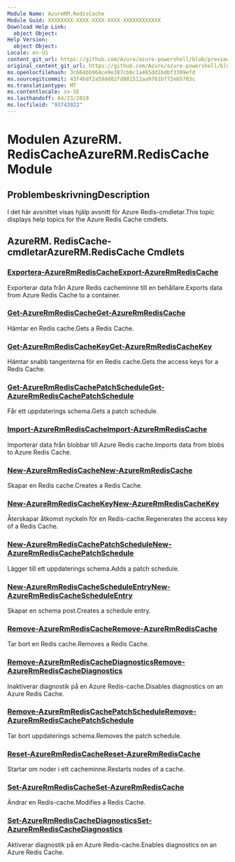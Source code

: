 ```yaml
---
Module Name: AzureRM.RedisCache
Module Guid: XXXXXXXX-XXXX-XXXX-XXXX-XXXXXXXXXXXX
Download Help Link:
  object Object: 
Help Version:
  object Object: 
Locale: en-US
content_git_url: https://github.com/Azure/azure-powershell/blob/preview/src/ResourceManager/RedisCache/Commands.RedisCache/help/AzureRM.RedisCache.md
original_content_git_url: https://github.com/Azure/azure-powershell/blob/preview/src/ResourceManager/RedisCache/Commands.RedisCache/help/AzureRM.RedisCache.md
ms.openlocfilehash: 3c664bb964ce9e387cb6c1a465dd1bdbf3309efd
ms.sourcegitcommit: 43f4bdf2a59dd82fd881512aa9761bf72eb5703c
ms.translationtype: MT
ms.contentlocale: sv-SE
ms.lasthandoff: 04/23/2019
ms.locfileid: "93743022"
---
```

# <span data-ttu-id="7dd3f-101">Modulen AzureRM. RedisCache</span><span class="sxs-lookup"><span data-stu-id="7dd3f-101">AzureRM.RedisCache Module</span></span>
## <span data-ttu-id="7dd3f-102">Problembeskrivning</span><span class="sxs-lookup"><span data-stu-id="7dd3f-102">Description</span></span>
<span data-ttu-id="7dd3f-103">I det här avsnittet visas hjälp avsnitt för Azure Redis-cmdletar.</span><span class="sxs-lookup"><span data-stu-id="7dd3f-103">This topic displays help topics for the Azure Redis Cache cmdlets.</span></span>

## <span data-ttu-id="7dd3f-104">AzureRM. RedisCache-cmdletar</span><span class="sxs-lookup"><span data-stu-id="7dd3f-104">AzureRM.RedisCache Cmdlets</span></span>
### [<span data-ttu-id="7dd3f-105">Exportera-AzureRmRedisCache</span><span class="sxs-lookup"><span data-stu-id="7dd3f-105">Export-AzureRmRedisCache</span></span>](Export-AzureRmRedisCache.md)
<span data-ttu-id="7dd3f-106">Exporterar data från Azure Redis cacheminne till en behållare.</span><span class="sxs-lookup"><span data-stu-id="7dd3f-106">Exports data from Azure Redis Cache to a container.</span></span>

### [<span data-ttu-id="7dd3f-107">Get-AzureRmRedisCache</span><span class="sxs-lookup"><span data-stu-id="7dd3f-107">Get-AzureRmRedisCache</span></span>](Get-AzureRmRedisCache.md)
<span data-ttu-id="7dd3f-108">Hämtar en Redis cache.</span><span class="sxs-lookup"><span data-stu-id="7dd3f-108">Gets a Redis Cache.</span></span>

### [<span data-ttu-id="7dd3f-109">Get-AzureRmRedisCacheKey</span><span class="sxs-lookup"><span data-stu-id="7dd3f-109">Get-AzureRmRedisCacheKey</span></span>](Get-AzureRmRedisCacheKey.md)
<span data-ttu-id="7dd3f-110">Hämtar snabb tangenterna för en Redis cache.</span><span class="sxs-lookup"><span data-stu-id="7dd3f-110">Gets the access keys for a Redis Cache.</span></span>

### [<span data-ttu-id="7dd3f-111">Get-AzureRmRedisCachePatchSchedule</span><span class="sxs-lookup"><span data-stu-id="7dd3f-111">Get-AzureRmRedisCachePatchSchedule</span></span>](Get-AzureRmRedisCachePatchSchedule.md)
<span data-ttu-id="7dd3f-112">Får ett uppdaterings schema.</span><span class="sxs-lookup"><span data-stu-id="7dd3f-112">Gets a patch schedule.</span></span>

### [<span data-ttu-id="7dd3f-113">Import-AzureRmRedisCache</span><span class="sxs-lookup"><span data-stu-id="7dd3f-113">Import-AzureRmRedisCache</span></span>](Import-AzureRmRedisCache.md)
<span data-ttu-id="7dd3f-114">Importerar data från blobbar till Azure Redis cache.</span><span class="sxs-lookup"><span data-stu-id="7dd3f-114">Imports data from blobs to Azure Redis Cache.</span></span>

### [<span data-ttu-id="7dd3f-115">New-AzureRmRedisCache</span><span class="sxs-lookup"><span data-stu-id="7dd3f-115">New-AzureRmRedisCache</span></span>](New-AzureRmRedisCache.md)
<span data-ttu-id="7dd3f-116">Skapar en Redis cache.</span><span class="sxs-lookup"><span data-stu-id="7dd3f-116">Creates a Redis Cache.</span></span>

### [<span data-ttu-id="7dd3f-117">New-AzureRmRedisCacheKey</span><span class="sxs-lookup"><span data-stu-id="7dd3f-117">New-AzureRmRedisCacheKey</span></span>](New-AzureRmRedisCacheKey.md)
<span data-ttu-id="7dd3f-118">Återskapar åtkomst nyckeln för en Redis-cache.</span><span class="sxs-lookup"><span data-stu-id="7dd3f-118">Regenerates the access key of a Redis Cache.</span></span>

### [<span data-ttu-id="7dd3f-119">New-AzureRmRedisCachePatchSchedule</span><span class="sxs-lookup"><span data-stu-id="7dd3f-119">New-AzureRmRedisCachePatchSchedule</span></span>](New-AzureRmRedisCachePatchSchedule.md)
<span data-ttu-id="7dd3f-120">Lägger till ett uppdaterings schema.</span><span class="sxs-lookup"><span data-stu-id="7dd3f-120">Adds a patch schedule.</span></span>

### [<span data-ttu-id="7dd3f-121">New-AzureRmRedisCacheScheduleEntry</span><span class="sxs-lookup"><span data-stu-id="7dd3f-121">New-AzureRmRedisCacheScheduleEntry</span></span>](New-AzureRmRedisCacheScheduleEntry.md)
<span data-ttu-id="7dd3f-122">Skapar en schema post.</span><span class="sxs-lookup"><span data-stu-id="7dd3f-122">Creates a schedule entry.</span></span>

### [<span data-ttu-id="7dd3f-123">Remove-AzureRmRedisCache</span><span class="sxs-lookup"><span data-stu-id="7dd3f-123">Remove-AzureRmRedisCache</span></span>](Remove-AzureRmRedisCache.md)
<span data-ttu-id="7dd3f-124">Tar bort en Redis cache.</span><span class="sxs-lookup"><span data-stu-id="7dd3f-124">Removes a Redis Cache.</span></span>

### [<span data-ttu-id="7dd3f-125">Remove-AzureRmRedisCacheDiagnostics</span><span class="sxs-lookup"><span data-stu-id="7dd3f-125">Remove-AzureRmRedisCacheDiagnostics</span></span>](Remove-AzureRmRedisCacheDiagnostics.md)
<span data-ttu-id="7dd3f-126">Inaktiverar diagnostik på en Azure Redis-cache.</span><span class="sxs-lookup"><span data-stu-id="7dd3f-126">Disables diagnostics on an Azure Redis Cache.</span></span>

### [<span data-ttu-id="7dd3f-127">Remove-AzureRmRedisCachePatchSchedule</span><span class="sxs-lookup"><span data-stu-id="7dd3f-127">Remove-AzureRmRedisCachePatchSchedule</span></span>](Remove-AzureRmRedisCachePatchSchedule.md)
<span data-ttu-id="7dd3f-128">Tar bort uppdaterings schema.</span><span class="sxs-lookup"><span data-stu-id="7dd3f-128">Removes the patch schedule.</span></span>

### [<span data-ttu-id="7dd3f-129">Reset-AzureRmRedisCache</span><span class="sxs-lookup"><span data-stu-id="7dd3f-129">Reset-AzureRmRedisCache</span></span>](Reset-AzureRmRedisCache.md)
<span data-ttu-id="7dd3f-130">Startar om noder i ett cacheminne.</span><span class="sxs-lookup"><span data-stu-id="7dd3f-130">Restarts nodes of a cache.</span></span>

### [<span data-ttu-id="7dd3f-131">Set-AzureRmRedisCache</span><span class="sxs-lookup"><span data-stu-id="7dd3f-131">Set-AzureRmRedisCache</span></span>](Set-AzureRmRedisCache.md)
<span data-ttu-id="7dd3f-132">Ändrar en Redis-cache.</span><span class="sxs-lookup"><span data-stu-id="7dd3f-132">Modifies a Redis Cache.</span></span>

### [<span data-ttu-id="7dd3f-133">Set-AzureRmRedisCacheDiagnostics</span><span class="sxs-lookup"><span data-stu-id="7dd3f-133">Set-AzureRmRedisCacheDiagnostics</span></span>](Set-AzureRmRedisCacheDiagnostics.md)
<span data-ttu-id="7dd3f-134">Aktiverar diagnostik på en Azure Redis-cache.</span><span class="sxs-lookup"><span data-stu-id="7dd3f-134">Enables diagnostics on an Azure Redis Cache.</span></span>

